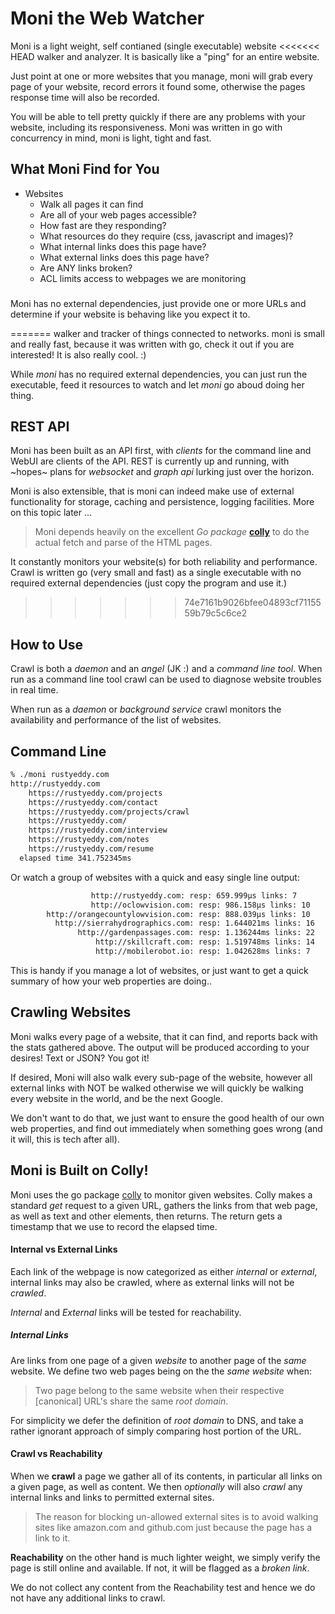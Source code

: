 # Moni the Web Watcher

Moni is a light weight, self contianed (single executable) website
<<<<<<< HEAD
walker and analyzer. It is basically like a "ping" for an entire
website. 

Just point at one or more websites that you manage, moni will grab
every page of your website, record errors it found some, otherwise the
pages response time will also be recorded.

You will be able to tell pretty quickly if there are any problems with
your website, including its responsiveness. Moni was written in go
with concurrency in mind, moni is light, tight and fast.

## What Moni Find for You

- Websites
  - Walk all pages it can find
  - Are all of your web pages accessible?
  - How fast are they responding?
  - What resources do they require (css, javascript and images)?
  - What internal links does this page have?
  - What external links does this page have?
  - Are ANY links broken? 
  - ACL limits access to webpages we are monitoring

### 

Moni has no external dependencies, just provide one or more URLs and
determine if your website is behaving like you expect it to.
 
=======
walker and tracker of things connected to networks.  moni is small and
really fast, because it was written with go, check it out if you are
interested!  It is also really cool. :)

While _moni_ has no required external dependencies, you can just run
the executable, feed it resources to watch and let _moni_ go aboud
doing her thing.

## REST API

Moni has been built as an API first, with _clients_ for the command
line and WebUI are clients of the API. REST is currently up and
running, with ~hopes~ plans for _websocket_ and _graph api_ lurking
just over the horizon.

Moni is also extensible, that is moni can indeed make use of external
functionality for storage, caching and persistence, logging
facilities. More on this topic later ...

> Moni depends heavily on the  excellent _Go package_
> [**colly**](http://gocolly.io) to do the actual fetch and parse of
> the HTML pages. 

It constantly monitors your website(s) for both reliability and
performance. Crawl is written go (very small and fast) as a single
executable with no required external dependencies (just copy the
program and use it.)

>>>>>>> 74e7161b9026bfee04893cf7115559b79c5c6ce2
## How to Use

Crawl is both a _daemon_ and an _angel_ (JK :) and a _command line
tool_.  When run as a command line tool crawl can be used to diagnose
website troubles in real time.

When run as a _daemon_ or _background service_ crawl monitors the
availability and performance of the list of websites.

## Command Line

```bash
% ./moni rustyeddy.com
http://rustyeddy.com
	https://rustyeddy.com/projects
	https://rustyeddy.com/contact
	https://rustyeddy.com/projects/crawl
	https://rustyeddy.com/
	https://rustyeddy.com/interview
	https://rustyeddy.com/notes
	https://rustyeddy.com/resume
  elapsed time 341.752345ms
```

Or watch a group of websites with a quick and easy single line output:

```bash
                  http://rustyeddy.com: resp: 659.999µs links: 7
                  http://oclowvision.com: resp: 986.158µs links: 10
        http://orangecountylowvision.com: resp: 888.039µs links: 10
          http://sierrahydrographics.com: resp: 1.644021ms links: 16
               http://gardenpassages.com: resp: 1.136244ms links: 22
                   http://skillcraft.com: resp: 1.519748ms links: 14
                   http://mobilerobot.io: resp: 1.042628ms links: 7
```

This is handy if you manage a lot of websites, or just want to get a
quick summary of how your web properties are doing..

## Crawling Websites

Moni walks every page of a website, that it can find, and reports back
with the stats gathered above. The output will be produced according
to your desires!  Text or JSON? You got it!

If desired, Moni will also walk every sub-page of the website, however
all external links with NOT be walked otherwise we will quickly be
walking every website in the world, and be the next Google.

We don't want to do that, we just want to ensure the good health of
our own web properties, and find out immediately when something goes
wrong (and it will, this is tech after all).

## Moni is Built on Colly!

Moni uses the go package [colly](http://getcolly.io) to monitor given
websites. Colly makes a standard _get_ request to a given URL, gathers
the links from that web page, as well as text and other elements, then
returns. The return gets a timestamp that we use to record the elapsed
time.

#### Internal vs External Links

Each link of the webpage is now categorized as either _internal_ or
_external_, internal links may also be crawled, where as external links
will not be _crawled_.

_Internal_ and _External_ links will be tested for reachability.

##### Internal Links

Are links from one page of a given _website_ to another page of the
_same_ website.  We define two web pages being on the the _same
website_ when:

> Two page belong to the same website when their respective
> [canonical] URL's share the same _root domain_.

For simplicity we defer the definition of _root domain_ to DNS, and
take a rather ignorant approach of simply comparing host portion of
the URL.

#### Crawl vs Reachability

When we **crawl** a page we gather all of its contents, in particular
all links on a given page, as well as content.  We then _optionally_
will also _crawl_ any internal links and links to permitted external
sites. 

> The reason for blocking un-allowed external sites is to avoid
> walking sites like amazon.com and github.com just because the page
> has a link to it.

**Reachability** on the other hand is much lighter weight, we simply
verify the page is still online and available. If not, it will be
flagged as a _broken link_.

We do not collect any content from the Reachability test and hence we
do not have any additional links to crawl.

